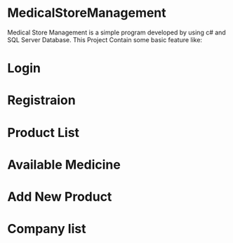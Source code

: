 # MedicalStoreManagement
Medical Store Management is a simple program developed by using  c# and SQL Server Database.
This Project Contain some basic feature like:
  
   # Login
   # Registraion
   # Product List
   # Available Medicine
   # Add New Product
   # Company list
   
